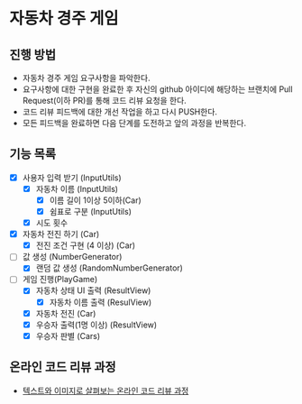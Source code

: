 # 자동차 경주 게임
## 진행 방법
* 자동차 경주 게임 요구사항을 파악한다.
* 요구사항에 대한 구현을 완료한 후 자신의 github 아이디에 해당하는 브랜치에 Pull Request(이하 PR)를 통해 코드 리뷰 요청을 한다.
* 코드 리뷰 피드백에 대한 개선 작업을 하고 다시 PUSH한다.
* 모든 피드백을 완료하면 다음 단계를 도전하고 앞의 과정을 반복한다.

## 기능 목록
- [x] 사용자 입력 받기 (InputUtils)
  - [x] 자동차 이름 (InputUtils)
    - [x] 이름 길이 1이상 5이하(Car)
    - [x] 쉼표로 구분 (InputUtils)
  - [x] 시도 횟수
- [x] 자동차 전진 하기 (Car) 
  - [x] 전진 조건 구현 (4 이상) (Car)
- [ ] 값 생성 (NumberGenerator)
  - [x] 랜덤 값 생성 (RandomNumberGenerator)
- [ ] 게임 진행(PlayGame)
  - [x] 자동차 상태 UI 출력 (ResultView)
    - [x] 자동차 이름 출력 (ResulView)
  - [x] 자동차 전진 (Car)
  - [x] 우승자 출력(1명 이상) (ResultView)
  - [x] 우승자 판별 (Cars)

## 온라인 코드 리뷰 과정
* [텍스트와 이미지로 살펴보는 온라인 코드 리뷰 과정](https://github.com/next-step/nextstep-docs/tree/master/codereview)
